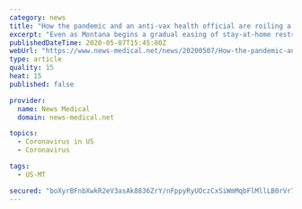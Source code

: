 ```yaml
---
category: news
title: "How the pandemic and an anti-vax health official are roiling a Montana community"
excerpt: "Even as Montana begins a gradual easing of stay-at-home restrictions intended to curb the spread of the coronavirus, the political schism it highlighted is creating reverberations in one community in the northwestern corner of the state."
publishedDateTime: 2020-05-07T15:45:00Z
webUrl: "https://www.news-medical.net/news/20200507/How-the-pandemic-and-an-anti-vax-health-official-are-roiling-a-Montana-community.aspx"
type: article
quality: 15
heat: 15
published: false

provider:
  name: News Medical
  domain: news-medical.net

topics:
  - Coronavirus in US
  - Coronavirus

tags:
  - US-MT

secured: "boXyrBFnbXwkR2eV3asAk8836ZrY/nFppyRyUOczCxSiWmMqbFlMllLB0rVr7id+n/ceK1eqgjhTVSrqW3FmSrfbf1Gy3Db7JjFvuaTa46gYkr69vWEN5C3L3/N4vm4HoK0exvZN2kKN0zU6ObYJXe4/OhlWD7zhlrgIEmreiXX3htk7i++7ebWD6GW9W0XXOJWs2YZTjPLA0g0z9LGg6mMOEfpe9W6bizwP259DjRdG100beyhwFxCejde4enwinvErhxtwKDb2OIXHJraH5H+fy6Mhz1aTVS6syqPsXwep56RYEz3Zcw0jltPNeKFct9iNe3mCLrj4GW3IBMeQv99v3uA2UtS2PHJfog98MmRSHenjPgFnMvpPSDr4x9MpL1hap/Z0AObyB2c8EzfoI8yKr95/QKSlHXBUc4OaXMPtKDVqQi0ZXQEVFy5kIhfDwhMt/gJpN4nkvDYgeH0GmsEhhQynAme7GUmU/vaUnoU=;1zsEc2Tr63NsKJV7IKsDcg=="
---
```


